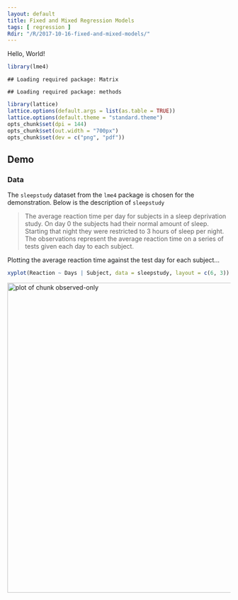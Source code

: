 ```yaml
---
layout: default
title: Fixed and Mixed Regression Models
tags: [ regression ]
Rdir: "/R/2017-10-16-fixed-and-mixed-models/"
---
```


Hello, World!


```r
library(lme4)
```

```
## Loading required package: Matrix
```

```
## Loading required package: methods
```

```r
library(lattice)
lattice.options(default.args = list(as.table = TRUE))
lattice.options(default.theme = "standard.theme")
opts_chunk$set(dpi = 144)
opts_chunk$set(out.width = "700px")
opts_chunk$set(dev = c("png", "pdf"))
```

## Demo

### Data

The `sleepstudy` dataset from the `lme4` package is chosen for the demonstration.  Below is the description of `sleepstudy`

>The average reaction time per day for subjects in a sleep deprivation study. On day 0 the subjects had their normal amount of sleep. Starting that night they were restricted to 3 hours of sleep per night. The observations represent the average reaction time on a series of tests given each day to each subject. 

Plotting the average reaction time against the test day for each subject...


```r
xyplot(Reaction ~ Days | Subject, data = sleepstudy, layout = c(6, 3))
```

<img src="{{ site.baseurl }}/R/2017-10-16-fixed-and-mixed-models/figure/observed-only-1.png" title="plot of chunk observed-only" alt="plot of chunk observed-only" width="700px" />

<!-- MathJax scripts -->
<script type="text/javascript" src="https://cdn.mathjax.org/mathjax/latest/MathJax.js?config=TeX-AMS-MML_HTMLorMML"></script>

